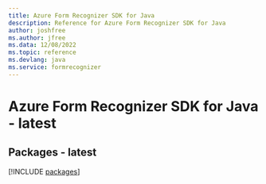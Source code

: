 ```yaml
---
title: Azure Form Recognizer SDK for Java
description: Reference for Azure Form Recognizer SDK for Java
author: joshfree
ms.author: jfree
ms.data: 12/08/2022
ms.topic: reference
ms.devlang: java
ms.service: formrecognizer
---
```

# Azure Form Recognizer SDK for Java - latest
## Packages - latest
[!INCLUDE [packages](form-recognizer-index.md)]